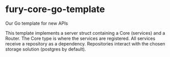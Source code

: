 # fury-core-go-template
Our Go template for new APIs

This template implements a server struct containing a Core (services) and a Router.
The Core type is where the services are registered. All services receive a repository as a dependency.
Repositories interact with the chosen storage solution (postgres by default).
